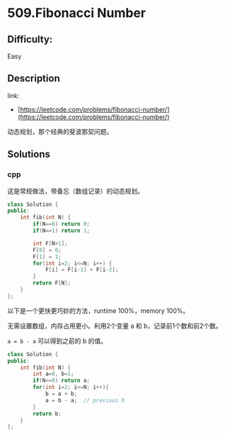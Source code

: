 # 509.Fibonacci Number

## Difficulty:

Easy

## Description

link:
- [https://leetcode.com/problems/fibonacci-number/](https://leetcode.com/problems/fibonacci-number/)

动态规划，那个经典的斐波那契问题。

## Solutions

### cpp

这是常规做法，带备忘（数组记录）的动态规划。

```cpp
class Solution {
public:
    int fib(int N) {
        if(N==0) return 0;
        if(N==1) return 1;

        int F[N+1];
        F[0] = 0;
        F[1] = 1;
        for(int i=2; i<=N; i++) {
            F[i] = F[i-1] + F[i-2];
        }
        return F[N];
    }
};
```

以下是一个更快更巧妙的方法，runtime 100%，memory 100%。

无需设置数组，内存占用更小。利用2个变量 a 和 b，记录前1个数和前2个数。

`a = b - a` 可以得到之前的 b 的值。

```cpp
class Solution {
public:
    int fib(int N) {
        int a=0, b=1;
        if(N<=0) return a;
        for(int i=2; i<=N; i++){
            b = a + b;
            a = b - a;  // previous b
        }
        return b;
    }
};
```